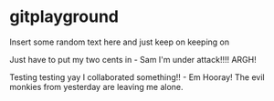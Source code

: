gitplayground
=============
Insert some random text here and just keep on keeping on

Just have to put my two cents in - Sam
I'm under attack!!!! ARGH!

Testing testing yay I collaborated something!! - Em
Hooray! The evil monkies from yesterday are leaving me alone.

